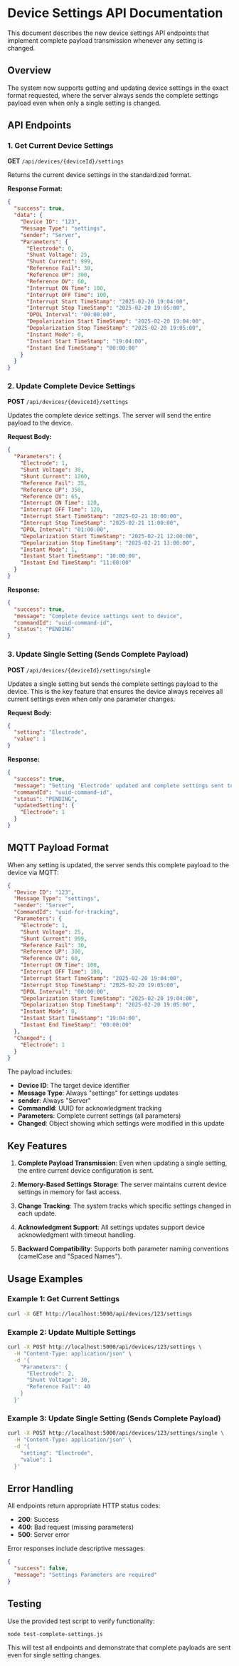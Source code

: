 # Device Settings API Documentation

This document describes the new device settings API endpoints that implement complete payload transmission whenever any setting is changed.

## Overview

The system now supports getting and updating device settings in the exact format requested, where the server always sends the complete settings payload even when only a single setting is changed.

## API Endpoints

### 1. Get Current Device Settings

**GET** `/api/devices/{deviceId}/settings`

Returns the current device settings in the standardized format.

**Response Format:**
```json
{
  "success": true,
  "data": {
    "Device ID": "123",
    "Message Type": "settings",
    "sender": "Server",
    "Parameters": {
      "Electrode": 0,
      "Shunt Voltage": 25,
      "Shunt Current": 999,
      "Reference Fail": 30,
      "Reference UP": 300,
      "Reference OV": 60,
      "Interrupt ON Time": 100,
      "Interrupt OFF Time": 100,
      "Interrupt Start TimeStamp": "2025-02-20 19:04:00",
      "Interrupt Stop TimeStamp": "2025-02-20 19:05:00",
      "DPOL Interval": "00:00:00",
      "Depolarization Start TimeStamp": "2025-02-20 19:04:00",
      "Depolarization Stop TimeStamp": "2025-02-20 19:05:00",
      "Instant Mode": 0,
      "Instant Start TimeStamp": "19:04:00",
      "Instant End TimeStamp": "00:00:00"
    }
  }
}
```

### 2. Update Complete Device Settings

**POST** `/api/devices/{deviceId}/settings`

Updates the complete device settings. The server will send the entire payload to the device.

**Request Body:**
```json
{
  "Parameters": {
    "Electrode": 1,
    "Shunt Voltage": 30,
    "Shunt Current": 1200,
    "Reference Fail": 35,
    "Reference UP": 350,
    "Reference OV": 65,
    "Interrupt ON Time": 120,
    "Interrupt OFF Time": 120,
    "Interrupt Start TimeStamp": "2025-02-21 10:00:00",
    "Interrupt Stop TimeStamp": "2025-02-21 11:00:00",
    "DPOL Interval": "01:00:00",
    "Depolarization Start TimeStamp": "2025-02-21 12:00:00",
    "Depolarization Stop TimeStamp": "2025-02-21 13:00:00",
    "Instant Mode": 1,
    "Instant Start TimeStamp": "10:00:00",
    "Instant End TimeStamp": "11:00:00"
  }
}
```

**Response:**
```json
{
  "success": true,
  "message": "Complete device settings sent to device",
  "commandId": "uuid-command-id",
  "status": "PENDING"
}
```

### 3. Update Single Setting (Sends Complete Payload)

**POST** `/api/devices/{deviceId}/settings/single`

Updates a single setting but sends the complete settings payload to the device. This is the key feature that ensures the device always receives all current settings even when only one parameter changes.

**Request Body:**
```json
{
  "setting": "Electrode",
  "value": 1
}
```

**Response:**
```json
{
  "success": true,
  "message": "Setting 'Electrode' updated and complete settings sent to device",
  "commandId": "uuid-command-id",
  "status": "PENDING",
  "updatedSetting": {
    "Electrode": 1
  }
}
```

## MQTT Payload Format

When any setting is updated, the server sends this complete payload to the device via MQTT:

```json
{
  "Device ID": "123",
  "Message Type": "settings",
  "sender": "Server",
  "CommandId": "uuid-for-tracking",
  "Parameters": {
    "Electrode": 1,
    "Shunt Voltage": 25,
    "Shunt Current": 999,
    "Reference Fail": 30,
    "Reference UP": 300,
    "Reference OV": 60,
    "Interrupt ON Time": 100,
    "Interrupt OFF Time": 100,
    "Interrupt Start TimeStamp": "2025-02-20 19:04:00",
    "Interrupt Stop TimeStamp": "2025-02-20 19:05:00",
    "DPOL Interval": "00:00:00",
    "Depolarization Start TimeStamp": "2025-02-20 19:04:00",
    "Depolarization Stop TimeStamp": "2025-02-20 19:05:00",
    "Instant Mode": 0,
    "Instant Start TimeStamp": "19:04:00",
    "Instant End TimeStamp": "00:00:00"
  },
  "Changed": {
    "Electrode": 1
  }
}
```

The payload includes:
- **Device ID**: The target device identifier
- **Message Type**: Always "settings" for settings updates
- **sender**: Always "Server" 
- **CommandId**: UUID for acknowledgment tracking
- **Parameters**: Complete current settings (all parameters)
- **Changed**: Object showing which settings were modified in this update

## Key Features

1. **Complete Payload Transmission**: Even when updating a single setting, the entire current device configuration is sent.

2. **Memory-Based Settings Storage**: The server maintains current device settings in memory for fast access.

3. **Change Tracking**: The system tracks which specific settings changed in each update.

4. **Acknowledgment Support**: All settings updates support device acknowledgment with timeout handling.

5. **Backward Compatibility**: Supports both parameter naming conventions (camelCase and "Spaced Names").

## Usage Examples

### Example 1: Get Current Settings
```bash
curl -X GET http://localhost:5000/api/devices/123/settings
```

### Example 2: Update Multiple Settings
```bash
curl -X POST http://localhost:5000/api/devices/123/settings \
  -H "Content-Type: application/json" \
  -d '{
    "Parameters": {
      "Electrode": 2,
      "Shunt Voltage": 30,
      "Reference Fail": 40
    }
  }'
```

### Example 3: Update Single Setting (Sends Complete Payload)
```bash
curl -X POST http://localhost:5000/api/devices/123/settings/single \
  -H "Content-Type: application/json" \
  -d '{
    "setting": "Electrode",
    "value": 1
  }'
```

## Error Handling

All endpoints return appropriate HTTP status codes:
- **200**: Success
- **400**: Bad request (missing parameters)
- **500**: Server error

Error responses include descriptive messages:
```json
{
  "success": false,
  "message": "Settings Parameters are required"
}
```

## Testing

Use the provided test script to verify functionality:
```bash
node test-complete-settings.js
```

This will test all endpoints and demonstrate that complete payloads are sent even for single setting changes.